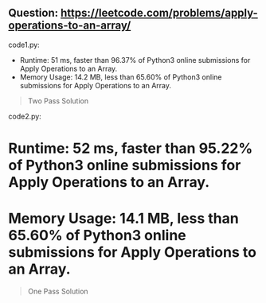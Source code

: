 ## Question: https://leetcode.com/problems/apply-operations-to-an-array/

code1.py:
* Runtime: 51 ms, faster than 96.37% of Python3 online submissions for Apply Operations to an Array.
* Memory Usage: 14.2 MB, less than 65.60% of Python3 online submissions for Apply Operations to an Array.
> Two Pass Solution

code2.py:
# Runtime: 52 ms, faster than 95.22% of Python3 online submissions for Apply Operations to an Array.
# Memory Usage: 14.1 MB, less than 65.60% of Python3 online submissions for Apply Operations to an Array.
> One Pass Solution